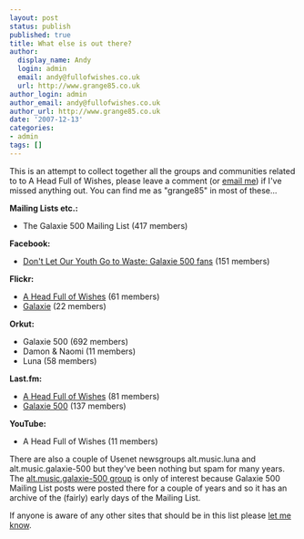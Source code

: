 ```yaml
---
layout: post
status: publish
published: true
title: What else is out there?
author:
  display_name: Andy
  login: admin
  email: andy@fullofwishes.co.uk
  url: http://www.grange85.co.uk
author_login: admin
author_email: andy@fullofwishes.co.uk
author_url: http://www.grange85.co.uk
date: '2007-12-13'
categories:
- admin
tags: []
---
```

<p>This is an attempt to collect together all the groups and communities related to to A Head Full of Wishes, please leave a comment (or <a href="mailto:andy@grange85.co.uk">email me</a>) if I've missed anything out. You can find me as "grange85" in most of these...</p>
<p><strong>Mailing Lists etc.:</strong>
<ul>
<li>The Galaxie 500 Mailing List (417 members)</li>
</ul>
<p><strong>Facebook:</strong>
<ul>
<li><a href="http://www.facebook.com/group.php?gid=2209594548">Don't Let Our Youth Go to Waste: Galaxie 500 fans</a> (151 members)</li>
</ul>
<p><strong>Flickr:</strong>
<ul>
<li><a href="http://flickr.com/groups/aheadfullofwishes/">A Head Full of Wishes</a> (61 members)</li>
<li><a href="http://flickr.com/groups/92643213@N00/">Galaxie</a> (22 members)</li>
</ul>
<p><strong>Orkut:</strong>
<ul>
<li>Galaxie 500 (692 members)</li>
<li>Damon & Naomi (11 members)</li>
<li>Luna (58 members)</li>
</ul>
<p><strong>Last.fm:</strong>
<ul>
<li><a href="http://www.last.fm/group/A+Head+Full+of+Wishes">A Head Full of Wishes</a> (81 members)</li>
<li><a href="http://www.last.fm/group/Galaxie+500">Galaxie 500</a> (137 members)</li>
</ul>
<p><strong>YouTube:</strong>
<ul>
<li>A Head Full of Wishes (11 members)</li>
</ul>
<p>There are also a couple of Usenet newsgroups alt.music.luna and alt.music.galaxie-500 but they've been nothing but spam for many years. The <a href="http://groups.google.com/group/alt.music.galaxie-500/topics">alt.music.galaxie-500 group</a> is only of interest because Galaxie 500 Mailing List posts were posted there for a couple of years and so it has an archive of the (fairly) early days of the Mailing List.</p>
<p>If anyone is aware of any other sites that should be in this list please <a href="mailto:andy@grange85.co.uk">let me know</a>.</p>
